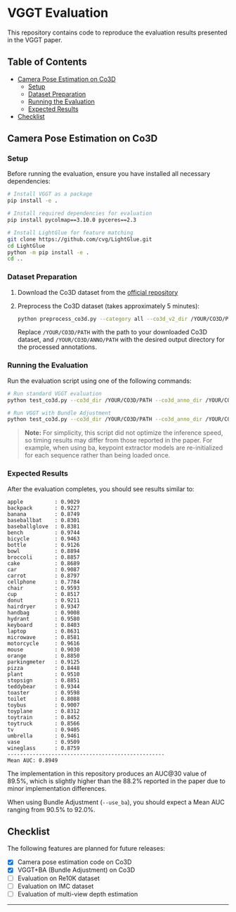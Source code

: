# VGGT Evaluation

This repository contains code to reproduce the evaluation results presented in the VGGT paper.

## Table of Contents

- [Camera Pose Estimation on Co3D](#camera-pose-estimation-on-co3d)
  - [Setup](#setup)
  - [Dataset Preparation](#dataset-preparation)
  - [Running the Evaluation](#running-the-evaluation)
  - [Expected Results](#expected-results)
- [Checklist](#checklist)

## Camera Pose Estimation on Co3D

### Setup

Before running the evaluation, ensure you have installed all necessary dependencies:

```bash
# Install VGGT as a package
pip install -e .

# Install required dependencies for evaluation
pip install pycolmap==3.10.0 pyceres==2.3

# Install LightGlue for feature matching
git clone https://github.com/cvg/LightGlue.git
cd LightGlue
python -m pip install -e .
cd ..
```

### Dataset Preparation

1. Download the Co3D dataset from the [official repository](https://github.com/facebookresearch/co3d)

2. Preprocess the Co3D dataset (takes approximately 5 minutes):

   ```bash
   python preprocess_co3d.py --category all --co3d_v2_dir /YOUR/CO3D/PATH --output_dir /YOUR/CO3D/ANNO/PATH
   ```

   Replace `/YOUR/CO3D/PATH` with the path to your downloaded Co3D dataset, and `/YOUR/CO3D/ANNO/PATH` with the desired output directory for the processed annotations.

### Running the Evaluation

Run the evaluation script using one of the following commands:

```bash
# Run standard VGGT evaluation
python test_co3d.py --co3d_dir /YOUR/CO3D/PATH --co3d_anno_dir /YOUR/CO3D/ANNO/PATH

# Run VGGT with Bundle Adjustment
python test_co3d.py --co3d_dir /YOUR/CO3D/PATH --co3d_anno_dir /YOUR/CO3D/ANNO/PATH --use_ba
```

   > **Note:** For simplicity, this script did not optimize the inference speed, so timing results may differ from those reported in the paper. For example, when using ba, keypoint extractor models are re-initialized for each sequence rather than being loaded once.


### Expected Results

After the evaluation completes, you should see results similar to:

```
apple          : 0.9029
backpack       : 0.9227
banana         : 0.8749
baseballbat    : 0.8301
baseballglove  : 0.8381
bench          : 0.9744
bicycle        : 0.9463
bottle         : 0.9126
bowl           : 0.8894
broccoli       : 0.8857
cake           : 0.8689
car            : 0.9087
carrot         : 0.8797
cellphone      : 0.7784
chair          : 0.9593
cup            : 0.8517
donut          : 0.9211
hairdryer      : 0.9347
handbag        : 0.9008
hydrant        : 0.9580
keyboard       : 0.8403
laptop         : 0.8631
microwave      : 0.8581
motorcycle     : 0.9616
mouse          : 0.9030
orange         : 0.8850
parkingmeter   : 0.9125
pizza          : 0.8448
plant          : 0.9510
stopsign       : 0.8851
teddybear      : 0.9344
toaster        : 0.9598
toilet         : 0.8088
toybus         : 0.9007
toyplane       : 0.8312
toytrain       : 0.8452
toytruck       : 0.8566
tv             : 0.9405
umbrella       : 0.9461
vase           : 0.9509
wineglass      : 0.8759
--------------------------------------------------
Mean AUC: 0.8949
```

The implementation in this repository produces an AUC@30 value of 89.5%, which is slightly higher than the 88.2% reported in the paper due to minor implementation differences.

When using Bundle Adjustment (`--use_ba`), you should expect a Mean AUC ranging from 90.5% to 92.0%.

## Checklist

The following features are planned for future releases:

- [x] Camera pose estimation code on Co3D
- [x] VGGT+BA (Bundle Adjustment) on Co3D
- [ ] Evaluation on Re10K dataset
- [ ] Evaluation on IMC dataset
- [ ] Evaluation of multi-view depth estimation

---
